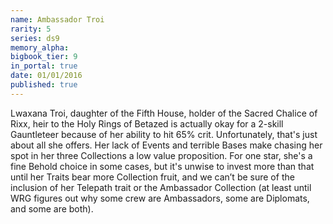 ```yaml
---
name: Ambassador Troi
rarity: 5
series: ds9
memory_alpha:
bigbook_tier: 9
in_portal: true
date: 01/01/2016
published: true
---
```


Lwaxana Troi, daughter of the Fifth House, holder of the Sacred Chalice of Rixx, heir to the Holy Rings of Betazed is actually okay for a 2-skill Gauntleteer because of her ability to hit 65% crit. Unfortunately, that's just about all she offers. Her lack of Events and terrible Bases make chasing her spot in her three Collections a low value proposition. For one star, she's a fine Behold choice in some cases, but it's unwise to invest more than that until her Traits bear more Collection fruit, and we can’t be sure of the inclusion of her Telepath trait or the Ambassador Collection (at least until WRG figures out why some crew are Ambassadors, some are Diplomats, and some are both).
